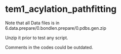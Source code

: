 # tem1_acylation_pathfitting

Note that all Data files is in 6.data.prepare/0.bondlen.prepare/0.pdbs.gen.zip

Unzip it prior to test any script.

Comments in the codes could be outdated.
